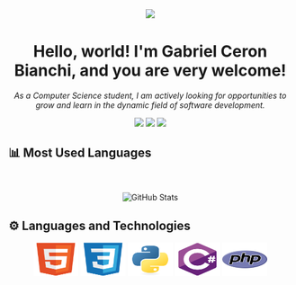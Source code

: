 <div align="center">
  <img src="https://media.giphy.com/media/v1.Y2lkPTc5MGI3NjExODdlMWp1ZnU0eDJoYjF3dGdqdnBidHl6cDJnNmJ1a2kzYmE4ZHFpZyZlcD12MV9naWZzX3NlYXJjaCZjdD1n/H03PuVdwREB21ANkLX/giphy.gif" width="300"/>
</div>

<h1 align="center">Hello, world! I'm Gabriel Ceron Bianchi, and you are very welcome!</h1>

<p align="center">
  <em>As a Computer Science student, I am actively looking for opportunities to grow and learn in the dynamic field of software development.</em>
</p>

<div align="center">
  <a href="https://www.instagram.com/gabriel_cb9/" target="_blank"><img src="https://img.shields.io/badge/-Instagram-%23E4405F?style=for-the-badge&logo=instagram&logoColor=white" target="_blank"></a>
  <a href = "mailto:g.ceronbianchi@gmail.com"><img src="https://img.shields.io/badge/-Gmail-%23333?style=for-the-badge&logo=gmail&logoColor=white" target="_blank"></a>
  <a href="https://www.linkedin.com/in/gabriel-ceron-bianchi-58435425b/" target="_blank"><img src="https://img.shields.io/badge/-LinkedIn-%230077B5?style=for-the-badge&logo=linkedin&logoColor=white" target="_blank"></a> 
</div>

## 📊 Most Used Languages

<br>

<p align="center">
  <img 
      align="center" 
      alt="GitHub Stats" 
      height="200" 
      src="https://github-readme-stats.vercel.app/api/top-langs/?username=cbGabriel9&theme=tokyonight&layout=compact&custom_title=Techonologies&langs_count=9" 
    />
</p>

## ⚙️ Languages and Technologies

          
<div style="display: inline_block"<br>
  <p align="center">
    <img align="center" alt="HTML" height="60" width="80" src="https://raw.githubusercontent.com/devicons/devicon/master/icons/html5/html5-original.svg">
    <img align="center" alt="CSS" height="60" width="80" src="https://raw.githubusercontent.com/devicons/devicon/master/icons/css3/css3-original.svg">
    <img align="center" alt="Python" height="60" width="80" src="https://raw.githubusercontent.com/devicons/devicon/master/icons/python/python-original.svg">
    <img align="center" alt="Csharp" height="60" width="80" src="https://raw.githubusercontent.com/devicons/devicon/master/icons/csharp/csharp-original.svg">
    <img align="center" alt="PHP" height="60" width="80" src="https://raw.githubusercontent.com/devicons/devicon/master/icons/php/php-original.svg">
  </p>
</div>


